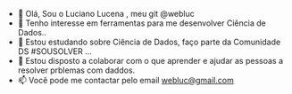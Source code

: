 - 👋 Olá, Sou o Luciano Lucena , meu git @webluc
- 👀 Tenho interesse em ferramentas para me desenvolver Ciência de Dados..
- 🌱 Estou estudando sobre Ciência de Dados, faço parte da Comunidade DS #SOUSOLVER ...
- 💞️ Estou disposto a colaborar com o que aprender e ajudar as pessoas a resolver prblemas com daddos.
- 📫 Você pode me contactar pelo email webluc@gmail.com

<!---
webluc/webluc is a ✨ special ✨ repository because its `README.md` (this file) appears on your GitHub profile.
You can click the Preview link to take a look at your changes.
--->
